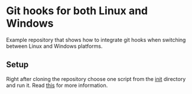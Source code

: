 # Git hooks for both Linux and Windows
Example repository that shows how to integrate git hooks when switching between Linux and Windows platforms.

## Setup
Right after cloning the repository choose one script from the [init](init/) directory and run it. Read [this](init/README.md) for more information.
